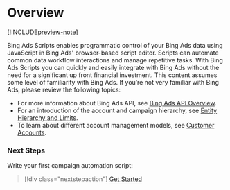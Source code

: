 # Overview

[!INCLUDE[preview-note](./includes/preview-note.md)]

Bing Ads Scripts enables programmatic control of your Bing Ads data using JavaScript in Bing Ads' browser-based script editor.  Scripts can automate common data workflow interactions and manage repetitive tasks.  With Bing Ads Scripts you can quickly and easily integrate with Bing Ads without the need for a significant up front financial investment. This content assumes some level of familiarity with Bing Ads. If you’re not very familiar with Bing Ads, please review the following topics:

- For more information about Bing Ads API, see [Bing Ads API Overview](/bingads/guides/).
- For an introduction of the account and campaign hierarchy, see [Entity Hierarchy and Limits](/bingads/guides/entity-hierarchy-limits).
- To learn about different account management models, see [Customer Accounts](/bingads/guides/customer-accounts).

### Next Steps
Write your first campaign automation script:

> [!div class="nextstepaction"]
> [Get Started](./get-started.md)
